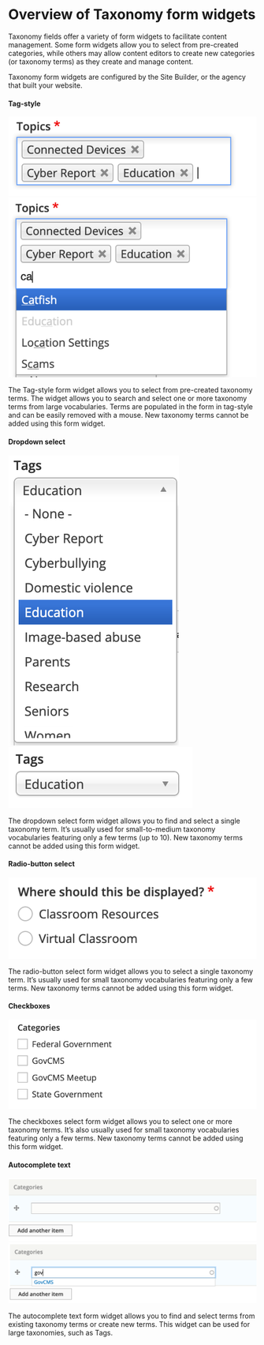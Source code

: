 # Overview of Taxonomy form widgets

Taxonomy fields offer a variety of form widgets to facilitate content management. Some form widgets allow you to select from pre-created categories, while others may allow content editors to create new categories \(or taxonomy terms\) as they create and manage content.

Taxonomy form widgets are configured by the Site Builder, or the agency that built your website.

#### Tag-style

![](../.gitbook/assets/83.png)![](../.gitbook/assets/84%20%281%29.png)

The Tag-style form widget allows you to select from pre-created taxonomy terms. The widget allows you to search and select one or more taxonomy terms from large vocabularies. Terms are populated in the form in tag-style and can be easily removed with a mouse. New taxonomy terms cannot be added using this form widget.

#### Dropdown select

![](../.gitbook/assets/85.png)![](../.gitbook/assets/86.png)

The dropdown select form widget allows you to find and select a single taxonomy term. It’s usually used for small-to-medium taxonomy vocabularies featuring only a few terms \(up to 10\). New taxonomy terms cannot be added using this form widget.

#### Radio-button select

![](../.gitbook/assets/87%20%281%29.png)

The radio-button select form widget allows you to select a single taxonomy term. It’s usually used for small taxonomy vocabularies featuring only a few terms. New taxonomy terms cannot be added using this form widget.

#### Checkboxes

![](../.gitbook/assets/88%20%281%29%20%281%29.png)

The checkboxes select form widget allows you to select one or more taxonomy terms. It’s also usually used for small taxonomy vocabularies featuring only a few terms. New taxonomy terms cannot be added using this form widget.

#### Autocomplete text

![](../.gitbook/assets/89%20%281%29.png)![](../.gitbook/assets/90%20%281%29%20%281%29.png)  


The autocomplete text form widget allows you to find and select terms from existing taxonomy terms or create new terms. This widget can be used for large taxonomies, such as Tags.

## 

